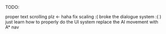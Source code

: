 TODO:


proper text scrolling plz <- haha
fix scaling :(  broke the dialogue system :( )
just learn how to properly do the UI system
replace the AI movement with A* nav